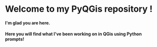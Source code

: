 # Welcome to my PyQGis repository !
#### I'm glad you are here.

#### Here you will find what I've been working on in QGis using Python prompts!
